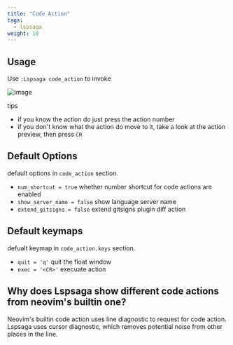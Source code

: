 ```yaml
---
title: "Code Action"
tags:
  - lspsaga
weight: 10
---
```


## Usage

Use `:Lspsaga code_action` to invoke

![image](https://github.com/nvimdev/lspsaga.nvim/assets/41671631/5327de84-9239-451d-89d2-3dd5a9585c06)

tips

- if you know the action do just press the action number
- if you don't know what the action do move to it, take a look at the action preview, then press `CR`

## Default Options

default options in `code_action` section.

- `num_shortcut = true` whether number shortcut for code actions are enabled
- `show_server_name = false` show language server name
- `extend_gitsigns = false` extend gitsigns plugin diff action

## Default keymaps

defualt keymap in `code_action.keys` section.

- `quit = 'q'` quit the float window
- `exec = '<CR>'` execuate action

## Why does Lspsaga show different code actions from neovim's builtin one?

Neovim's builtin code action uses line diagnostic to request for code action. Lspsaga uses cursor diagnostic, which removes potential noise from other places in the line.
